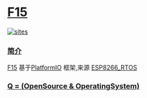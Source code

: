 ﻿# [F15](https://github.com/OS-Q/F15)

[![sites](http://182.61.61.133/link/resources/OSQ.png)](http://www.OS-Q.com)

### [简介](https://github.com/OS-Q/F15/wiki)

[F15](https://github.com/OS-Q/F15) 基于[PlatformIO](https://github.com/platformio/platformio-core) 框架,来源 [ESP8266_RTOS](https://github.com/espressif/ESP8266_RTOS_SDK)

### [Q = (OpenSource & OperatingSystem) ](http://www.OS-Q.com)
